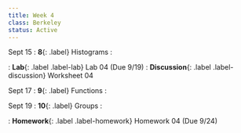 ```yaml
---
title: Week 4
class: Berkeley
status: Active
---
```


Sept 15
: **8**{: .label} Histograms
    : <!--{{site.links.lec.slides.slide08}} {{site.links.lec.demo.demo08}}-->
<!--: _Reading:_ [7.2](https://inferentialthinking.com/chapters/07/2/Visualizing_Numerical_Distributions.html), [7.3](https://inferentialthinking.com/chapters/07/3/Overlaid_Graphs.html)-->
: **Lab**{: .label .label-lab} Lab 04<!--{{site.links.lab.lab04}}--> (Due 9/19)
: **Discussion**{: .label .label-discussion} Worksheet 04<!--{{site.links.wksht.wksht04}}-->

Sept 17
: **9**{: .label} Functions
    : <!--{{site.links.lec.slides.slide09}} {{site.links.lec.demo.demo09}}-->
<!--: _Reading:_ [8](https://inferentialthinking.com/chapters/08/Functions_and_Tables.html), [8.1](https://inferentialthinking.com/chapters/08/1/Applying_a_Function_to_a_Column.html)-->

Sept 19
: **10**{: .label} Groups
    : <!--{{site.links.lec.slides.slide10}} {{site.links.lec.demo.demo10}}-->
<!--: _Reading:_ [8.2](https://inferentialthinking.com/chapters/08/2/Classifying_by_One_Variable.html), [8.3](https://inferentialthinking.com/chapters/08/3/Cross-Classifying_by_More_than_One_Variable.html)-->
: **Homework**{: .label .label-homework} Homework 04
    <!--{{site.links.hw.hw04}}--> (Due 9/24)
